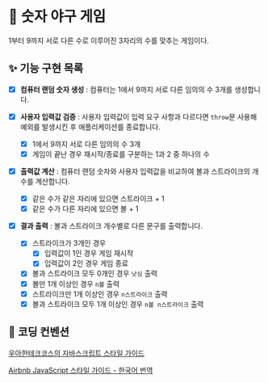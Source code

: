 # 📝 숫자 야구 게임

1부터 9까지 서로 다른 수로 이루어진 3자리의 수를 맞추는 게임이다.

## ✨ 기능 구현 목록

- [x] **컴퓨터 랜덤 숫자 생성** : 컴퓨터는 1에서 9까지 서로 다른 임의의 수 3개를 생성합니다.

- [x] **사용자 입력값 검증** : 사용자 입력값이 입력 요구 사항과 다르다면 `throw`문 사용해 예외를 발생시킨 후 애플리케이션를 종료합니다.

  - [x] 1에서 9까지 서로 다른 임의의 수 3개
  - [x] 게임이 끝난 경우 재시작/종료를 구분하는 1과 2 중 하나의 수

- [x] **출력값 계산** : 컴퓨터 랜덤 숫자와 사용자 입력값을 비교하여 볼과 스트라이크의 개수를 계산합니다.

  - [x] 같은 수가 같은 자리에 있으면 스트라이크 + 1
  - [x] 같은 수가 다른 자리에 있으면 볼 + 1

- [x] **결과 출력** : 볼과 스트라이크 개수별로 다른 문구를 출력합니다.
  - [x] 스트라이크가 3개인 경우
    - [x] 입력값이 1인 경우 게임 재시작
    - [x] 입력값이 2인 경우 게임 종료
  - [x] 볼과 스트라이크 모두 0개인 경우 `낫싱` 출력
  - [x] 볼만 1개 이상인 경우 `n볼` 출력
  - [x] 스트라이크만 1개 이상인 경우 `n스트라이크` 출력
  - [x] 볼과 스트라이크 모두 1개 이상인 경우 `n볼 n스트라이크` 출력

## 🎨 코딩 컨벤션

[우아한테크코스의 자바스크립트 스타일 가이드](https://github.com/woowacourse/woowacourse-docs/tree/main/styleguide/javascript)

[Airbnb JavaScript 스타일 가이드 - 한국어 번역](https://github.com/ParkSB/javascript-style-guide)

